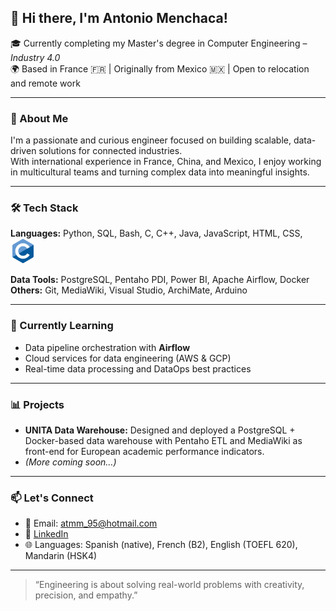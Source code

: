 ## 👋 Hi there, I'm Antonio Menchaca!

🎓 Currently completing my Master's degree in Computer Engineering – *Industry 4.0*  
🌍 Based in France 🇫🇷 | Originally from Mexico 🇲🇽 | Open to relocation and remote work

---

### 🚀 About Me
I'm a passionate and curious engineer focused on building scalable, data-driven solutions for connected industries.  
With international experience in France, China, and Mexico, I enjoy working in multicultural teams and turning complex data into meaningful insights.

---

### 🛠️ Tech Stack
**Languages:** Python, SQL, Bash, C, C++, Java, JavaScript, HTML, CSS, <img src="https://raw.githubusercontent.com/devicons/devicon/master/icons/c/c-original.svg" alt="C" width="40" height="40"/>

**Data Tools:** PostgreSQL, Pentaho PDI, Power BI, Apache Airflow, Docker  
**Others:** Git, MediaWiki, Visual Studio, ArchiMate, Arduino

---

### 🌱 Currently Learning
- Data pipeline orchestration with **Airflow**
- Cloud services for data engineering (AWS & GCP)
- Real-time data processing and DataOps best practices

---

### 📊 Projects
- **UNITA Data Warehouse:** Designed and deployed a PostgreSQL + Docker-based data warehouse with Pentaho ETL and MediaWiki as front-end for European academic performance indicators.  
- *(More coming soon…)*

---

### 📫 Let's Connect
- 📧 Email: atmm_95@hotmail.com  
- 💼 [LinkedIn](www.linkedin.com/in/antonio-de-jesús-menchaca-martínez-3025ab11b/)  
- 🌐 Languages: Spanish (native), French (B2), English (TOEFL 620), Mandarin (HSK4)

---

> “Engineering is about solving real-world problems with creativity, precision, and empathy.”




<!--
**amenchaca95/amenchaca95** is a ✨ _special_ ✨ repository because its `README.md` (this file) appears on your GitHub profile.

Here are some ideas to get you started:

- 🔭 I’m currently working on ...
- 🌱 I’m currently learning ...
- 👯 I’m looking to collaborate on ...
- 🤔 I’m looking for help with ...
- 💬 Ask me about ...
- 📫 How to reach me: ...
- 😄 Pronouns: ...
- ⚡ Fun fact: ...
-->
